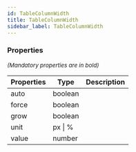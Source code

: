 ```yaml
---
id: TableColumnWidth
title: TableColumnWidth
sidebar_label: TableColumnWidth
---
```




### Properties

<font size="2"><i>(Mandatory properties are in bold)</i></font>

| Properties | Type | Description |
| --------- | ---- | ----------- |
| auto | boolean |  |
| force | boolean |  |
| grow | boolean |  |
| unit | px \| % |  |
| value | number |  |
